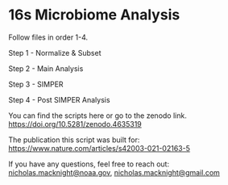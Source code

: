 # 16s Microbiome Analysis
Follow files in order 1-4.

Step 1 - Normalize & Subset

Step 2 - Main Analysis

Step 3 - SIMPER

Step 4 - Post SIMPER Analysis

You can find the scripts here or go to the zenodo link. https://doi.org/10.5281/zenodo.4635319

The publication this script was built for: https://www.nature.com/articles/s42003-021-02163-5

If you have any questions, feel free to reach out: nicholas.macknight@noaa.gov, nicholas.macknight@gmail.com
